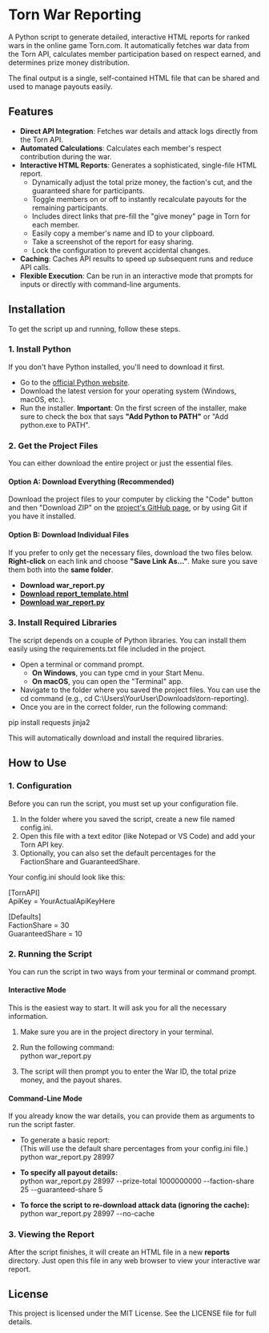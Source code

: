 # **Torn War Reporting**

A Python script to generate detailed, interactive HTML reports for ranked wars in the online game Torn.com. It automatically fetches war data from the Torn API, calculates member participation based on respect earned, and determines prize money distribution.

The final output is a single, self-contained HTML file that can be shared and used to manage payouts easily.

## **Features**

* **Direct API Integration**: Fetches war details and attack logs directly from the Torn API.  
* **Automated Calculations**: Calculates each member's respect contribution during the war.  
* **Interactive HTML Reports**: Generates a sophisticated, single-file HTML report.  
  * Dynamically adjust the total prize money, the faction's cut, and the guaranteed share for participants.  
  * Toggle members on or off to instantly recalculate payouts for the remaining participants.  
  * Includes direct links that pre-fill the "give money" page in Torn for each member.  
  * Easily copy a member's name and ID to your clipboard.  
  * Take a screenshot of the report for easy sharing.  
  * Lock the configuration to prevent accidental changes.  
* **Caching**: Caches API results to speed up subsequent runs and reduce API calls.  
* **Flexible Execution**: Can be run in an interactive mode that prompts for inputs or directly with command-line arguments.

## **Installation**

To get the script up and running, follow these steps.

### **1\. Install Python**

If you don't have Python installed, you'll need to download it first.

* Go to the [official Python website](https://www.python.org/downloads/).  
* Download the latest version for your operating system (Windows, macOS, etc.).  
* Run the installer. **Important**: On the first screen of the installer, make sure to check the box that says **"Add Python to PATH"** or "Add python.exe to PATH".

### **2\. Get the Project Files**

You can either download the entire project or just the essential files.

#### **Option A: Download Everything (Recommended)**

Download the project files to your computer by clicking the "Code" button and then "Download ZIP" on the [project's GitHub page](https://github.com/KokanP/torn-reporting), or by using Git if you have it installed.

#### **Option B: Download Individual Files**

If you prefer to only get the necessary files, download the two files below. **Right-click** on each link and choose **"Save Link As..."**. Make sure you save them both into the **same folder**.

* **Download war\_report.py**  
* [**Download report\_template.html**](https://raw.githubusercontent.com/KokanP/torn-reporting/main/report_template.html)
* [**Download war\_report.py**](https://raw.githubusercontent.com/KokanP/torn-reporting/main/war_report.py)

### **3\. Install Required Libraries**

The script depends on a couple of Python libraries. You can install them easily using the requirements.txt file included in the project.

* Open a terminal or command prompt.  
  * **On Windows**, you can type cmd in your Start Menu.  
  * **On macOS**, you can open the "Terminal" app.  
* Navigate to the folder where you saved the project files. You can use the cd command (e.g., cd C:\\Users\\YourUser\\Downloads\\torn-reporting).  
* Once you are in the correct folder, run the following command:

pip install requests jinja2

This will automatically download and install the required libraries.

## **How to Use**

### **1\. Configuration**

Before you can run the script, you must set up your configuration file.

1. In the folder where you saved the script, create a new file named config.ini.  
2. Open this file with a text editor (like Notepad or VS Code) and add your Torn API key.  
3. Optionally, you can also set the default percentages for the FactionShare and GuaranteedShare.

Your config.ini should look like this:

\[TornAPI\]  
ApiKey \= YourActualApiKeyHere

\[Defaults\]  
FactionShare \= 30  
GuaranteedShare \= 10

### **2\. Running the Script**

You can run the script in two ways from your terminal or command prompt.

#### **Interactive Mode**

This is the easiest way to start. It will ask you for all the necessary information.

1. Make sure you are in the project directory in your terminal.  
2. Run the following command:  
   python war\_report.py

3. The script will then prompt you to enter the War ID, the total prize money, and the payout shares.

#### **Command-Line Mode**

If you already know the war details, you can provide them as arguments to run the script faster.

* To generate a basic report:  
  (This will use the default share percentages from your config.ini file.)  
  python war\_report.py 28997

* **To specify all payout details:**  
  python war\_report.py 28997 \--prize-total 1000000000 \--faction-share 25 \--guaranteed-share 5

* **To force the script to re-download attack data (ignoring the cache):**  
  python war\_report.py 28997 \--no-cache

### **3\. Viewing the Report**

After the script finishes, it will create an HTML file in a new **reports** directory. Just open this file in any web browser to view your interactive war report.

## **License**

This project is licensed under the MIT License. See the LICENSE file for full details.
